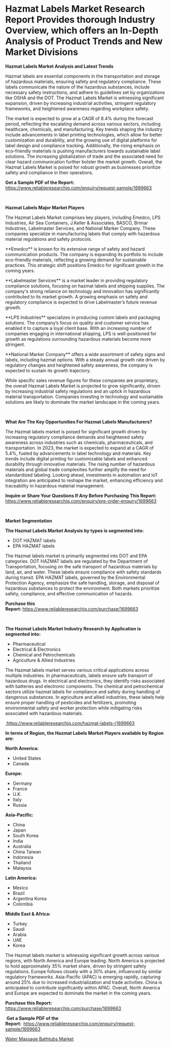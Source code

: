<p><h1>Hazmat Labels Market Research Report Provides thorough Industry Overview, which offers an In-Depth Analysis of Product Trends and New Market Divisions</h1></p><p><strong>Hazmat Labels Market Analysis and Latest Trends</strong></p>
<p><p>Hazmat labels are essential components in the transportation and storage of hazardous materials, ensuring safety and regulatory compliance. These labels communicate the nature of the hazardous substances, include necessary safety instructions, and adhere to guidelines set by organizations like OSHA and the DOT. The Hazmat Labels Market is witnessing significant expansion, driven by increasing industrial activities, stringent regulatory frameworks, and heightened awareness regarding workplace safety.</p><p>The market is expected to grow at a CAGR of 8.4% during the forecast period, reflecting the escalating demand across various sectors, including healthcare, chemicals, and manufacturing. Key trends shaping the industry include advancements in label printing technologies, which allow for better customization and durability, and the growing use of digital platforms for label design and compliance tracking. Additionally, the rising emphasis on eco-friendly materials is pushing manufacturers towards sustainable label solutions. The increasing globalization of trade and the associated need for clear hazard communication further bolster the market growth. Overall, the Hazmat Labels Market is poised for robust growth as businesses prioritize safety and compliance in their operations.</p></p>
<p><strong>Get a Sample PDF of the Report:&nbsp;</strong> <a href="https://www.reliableresearchiq.com/enquiry/request-sample/1699663?utm_campaign=3046&utm_medium=2&utm_source=Github&utm_content=ia&utm_term=27032025&utm_id=hazmat-labels">https://www.reliableresearchiq.com/enquiry/request-sample/1699663</a></p>
<p>&nbsp;</p>
<p><strong>Hazmat Labels Major Market Players</strong></p>
<p><p>The Hazmat Labels Market comprises key players, including Emedco, LPS Industries, Air Sea Containers, J.Keller & Associates, BASCO, Brimar Industries, Labelmaster Services, and National Marker Company. These companies specialize in manufacturing labels that comply with hazardous material regulations and safety protocols.</p><p>**Emedco** is known for its extensive range of safety and hazard communication products. The company is expanding its portfolio to include eco-friendly materials, reflecting a growing demand for sustainable practices. This strategic shift positions Emedco for significant growth in the coming years.</p><p>**Labelmaster Services** is a market leader in providing regulatory compliance solutions, focusing on hazmat labels and shipping supplies. The company's strong reliance on technology and innovation has significantly contributed to its market growth. A growing emphasis on safety and regulatory compliance is expected to drive Labelmaster’s future revenue growth.</p><p>**LPS Industries** specializes in producing custom labels and packaging solutions. The company’s focus on quality and customer service has enabled it to capture a loyal client base. With an increasing number of companies engaging in international shipping, LPS is well-positioned for growth as regulations surrounding hazardous materials become more stringent.</p><p>**National Marker Company** offers a wide assortment of safety signs and labels, including hazmat options. With a steady annual growth rate driven by regulatory changes and heightened safety awareness, the company is expected to sustain its growth trajectory.</p><p>While specific sales revenue figures for these companies are proprietary, the overall Hazmat Labels Market is projected to grow significantly, driven by increasing industrial safety regulations and an uptick in hazardous material transportation. Companies investing in technology and sustainable solutions are likely to dominate the market landscape in the coming years.</p></p>
<p>&nbsp;</p>
<p><strong>What Are The Key Opportunities For Hazmat Labels Manufacturers?</strong></p>
<p><p>The Hazmat labels market is poised for significant growth driven by increasing regulatory compliance demands and heightened safety awareness across industries such as chemicals, pharmaceuticals, and transportation. In 2023, the market is expected to expand at a CAGR of 5.4%, fueled by advancements in label technology and materials. Key trends include digital printing for customizable labels and enhanced durability through innovative materials. The rising number of hazardous materials and global trade complexities further amplify the need for standardized labeling. Looking ahead, investments in automation and IoT integration are anticipated to reshape the market, enhancing efficiency and traceability in hazardous material management.</p></p>
<p><strong>Inquire or Share Your Questions If Any Before Purchasing This Report:</strong> <a href="https://www.reliableresearchiq.com/enquiry/pre-order-enquiry/1699663?utm_campaign=3046&utm_medium=2&utm_source=Github&utm_content=ia&utm_term=27032025&utm_id=hazmat-labels">https://www.reliableresearchiq.com/enquiry/pre-order-enquiry/1699663</a></p>
<p>&nbsp;</p>
<p><strong>Market Segmentation</strong></p>
<p><strong>The Hazmat Labels Market Analysis by types is segmented into:</strong></p>
<p><ul><li>DOT HAZMAT labels</li><li>EPA HAZMAT labels</li></ul></p>
<p><p>The Hazmat labels market is primarily segmented into DOT and EPA categories. DOT HAZMAT labels are regulated by the Department of Transportation, focusing on the safe transport of hazardous materials by land, air, and water. These labels ensure compliance with safety standards during transit. EPA HAZMAT labels, governed by the Environmental Protection Agency, emphasize the safe handling, storage, and disposal of hazardous substances to protect the environment. Both markets prioritize safety, compliance, and effective communication of hazards.</p></p>
<p><strong>Purchase this Report:&nbsp;</strong><a href="https://www.reliableresearchiq.com/purchase/1699663?utm_campaign=3046&utm_medium=2&utm_source=Github&utm_content=ia&utm_term=27032025&utm_id=hazmat-labels">https://www.reliableresearchiq.com/purchase/1699663</a></p>
<p>&nbsp;</p>
<p><strong>The Hazmat Labels Market Industry Research by Application is segmented into:</strong></p>
<p><ul><li>Pharmaceutical</li><li>Electrical & Electronics</li><li>Chemical and Petrochemicals</li><li>Agriculture & Allied Industries</li></ul></p>
<p><p>The Hazmat labels market serves various critical applications across multiple industries. In pharmaceuticals, labels ensure safe transport of hazardous drugs. In electrical and electronics, they identify risks associated with batteries and electronic components. The chemical and petrochemical sectors utilize hazmat labels for compliance and safety during handling of dangerous substances. In agriculture and allied industries, these labels help ensure proper handling of pesticides and fertilizers, promoting environmental safety and worker protection while mitigating risks associated with hazardous materials.</p></p>
<p><a href="https://www.reliableresearchiq.com/hazmat-labels-r1699663?utm_campaign=3046&utm_medium=2&utm_source=Github&utm_content=ia&utm_term=27032025&utm_id=hazmat-labels">&nbsp;https://www.reliableresearchiq.com/hazmat-labels-r1699663</a></p>
<p><strong>In terms of Region, the Hazmat Labels Market Players available by Region are:</strong></p>
<p>
    <p> <strong> North America: </strong>
        <ul>
            <li>United States</li>
            <li>Canada</li>
        </ul>
        </p> 
    <p> <strong> Europe: </strong>
        <ul>
            <li>Germany</li>
            <li>France</li>
            <li>U.K.</li>
            <li>Italy</li>
            <li>Russia</li>
        </ul>
        </p> 
    <p> <strong> Asia-Pacific: </strong>
        <ul>
            <li>China</li>
            <li>Japan</li>
            <li>South Korea</li>
            <li>India</li>
            <li>Australia</li>
            <li>China Taiwan</li>
            <li>Indonesia</li>
            <li>Thailand</li>
            <li>Malaysia</li>
        </ul>
        </p> 
    <p> <strong> Latin America: </strong>
        <ul>
            <li>Mexico</li>
            <li>Brazil</li>
            <li>Argentina Korea</li>
            <li>Colombia</li>
        </ul>
        </p> 
    <p> <strong> Middle East & Africa: </strong>
        <ul>
            <li>Turkey</li>
            <li>Saudi</li>
            <li>Arabia</li>
            <li>UAE</li>
            <li>Korea</li>
        </ul>
    </p>
    </p>
<p><p>The Hazmat labels market is witnessing significant growth across various regions, with North America and Europe leading. North America is projected to hold approximately 35% market share, driven by stringent safety regulations. Europe follows closely with a 30% share, influenced by similar regulatory frameworks. Asia-Pacific (APAC) is emerging rapidly, capturing around 25% due to increased industrialization and trade activities. China is anticipated to contribute significantly within APAC. Overall, North America and Europe are expected to dominate the market in the coming years.</p></p>
<p><strong>Purchase this Report: </strong><a href="https://www.reliableresearchiq.com/purchase/1699663?utm_campaign=3046&utm_medium=2&utm_source=Github&utm_content=ia&utm_term=27032025&utm_id=hazmat-labels">https://www.reliableresearchiq.com/purchase/1699663</a></p>
<p>&nbsp;<strong>Get a Sample PDF of the Report:&nbsp;&nbsp;</strong><a href="https://www.reliableresearchiq.com/enquiry/request-sample/1699663?utm_campaign=3046&utm_medium=2&utm_source=Github&utm_content=ia&utm_term=27032025&utm_id=hazmat-labels">https://www.reliableresearchiq.com/enquiry/request-sample/1699663</a></p>
<p><strong></strong></p>
<p><p><a href="https://github.com/mahnoor2003/Market-Research-Report-List-7/blob/main/water-massage-bathtubs-market.md?utm_campaign=3046&utm_medium=2&utm_source=Github&utm_content=ia&utm_term=27032025&utm_id=hazmat-labels">Water Massage Bathtubs Market</a></p></p>